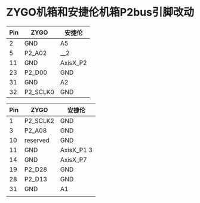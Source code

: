 # ZYGO机箱和安捷伦机箱P2bus引脚改动

| Pin  | ZYGO     | 安捷伦   |
| ---- | -------- | -------- |
| 2    | GND      | A5       |
| 5    | P2_A02   | __2      |
| 11   | GND      | AxisX_P2 |
| 23   | P2_D00   | GND      |
| 31   | GND      | A2       |
| 32   | P2_SCLK0 | GND      |

| Pin  | ZYGO     | 安捷伦     |
| ---- | -------- | ---------- |
| 1    | P2_SCLK2 | GND        |
| 3    | P2_A08   | GND        |
| 10   | reserved | GND        |
| 11   | GND      | AxisX_P1 3 |
| 14   | GND      | AxisX_P7   |
| 19   | P2_D28   | GND        |
| 28   | P2_D13   | GND        |
| 31   | GND      | A1         |
|      |          |            |

